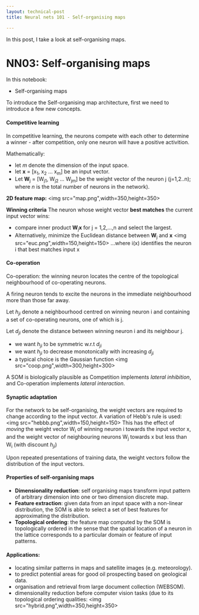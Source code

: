 ```yaml
---
layout: technical-post
title: Neural nets 101 - Self-organising maps

---
```


In this post, I take a look at self-organising maps. 

# NN03: Self-organising maps

In this notebook: 
- Self-organising maps

To introduce the Self-organising map architecture, first we need to introduce a few new concepts. 

#### Competitive learning 
In competitive learning, the neurons compete with each other to determine a winner - after competition, only one neuron will have a positive activition. 

Mathematically: 
- let *m* denote the dimension of the input space. 
- let **x** = [x<sub>1</sub>, x<sub>2</sub> ... x<sub>m</sub>] be an input vector. 
- Let **W**<sub>j</sub> = [W<sub>j1</sub>, W<sub>j2</sub> ... W<sub>jm</sub>] be the weight vector of the neuron j (j=1,2..n); where *n* is the total number of neurons in the network). 

**2D feature map:**
<img src="map.png",width=350,height=350>

**Winning criteria** 
The neuron whose weight vector **best matches** the current input vector wins: 
- compare inner product **W**<sub>j</sub>**x** for j = 1,2,...,n and select the largest. 
- Alternatively, minimize the Euclidean distance between **W**<sub>j</sub> and **x**
<img src="euc.png",width=150,height=150>
...where i(x) identifies the neuron i that best matches input x

#### Co-operation 
Co-operation: the winning neuron locates the centre of the topological neighbourhood of co-operating neurons. 

A firing neuron tends to excite the neurons in the immediate neighbourhood more than those far away. 

Let *h<sub>ji</sub>* denote a neighbourhood centred on winning neuron i and containing a set of co-operating neurons, one of which is j. 

Let *d<sub>ji</sub>* denote the distance between winning neuron i and its neighbour j. 
- we want *h<sub>ji</sub>* to be symmetric w.r.t *d<sub>ji</sub>*
- we want *h<sub>ji</sub>* to decrease monotonically with increasing *d<sub>ji</sub>*
- a typical choice is the Gaussian function 
<img src="coop.png",width=300,height=300>

A SOM is biologically plausible as Competition implements *lateral inhibition*, and Co-operation implements *lateral interaction*. 

#### Synaptic adaptation
For the network to be self-organising, the weight vectors are required to change according to the input vector. 
A variation of Hebb's rule is used: 
<img src="hebbb.png",width=150,height=150>
This has the effect of *moving* the weight vector W<sub>i</sub> of winning neuron i towards the input vector x, and the weight vector of neighbouring neurons W<sub>j</sub> towards x but less than W<sub>i</sub> (with discount *h<sub>ji</sub>*)

Upon repeated presentations of training data, the weight vectors follow the distribution of the input vectors. 

#### Properties of self-organising maps
- **Dimensionality reduction**: self organising maps transform input pattern of arbitrary dimension into one or two dimension discrete map. 
- **Feature extraction**: given data from an input space with a non-linear distribution, the SOM is able to select a set of best features for approximating the distribution. 
- **Topological ordering**: the feature map computed by the SOM is topologically ordered in the sense that the spatial location of a neuron in the lattice corresponds to a particular domain or feature of input patterns. 

#### Applications: 
- locating similar patterns in maps and satellite images (e.g. meteorology). 
- to predict potential areas for good oil prospecting based on geological data. 
- organisation and retrieval from large document collection (WEBSOM).
- dimensionality reduction before computer vision tasks (due to its topological ordering qualities: 
<img src="hybrid.png",width=350,height=350>



